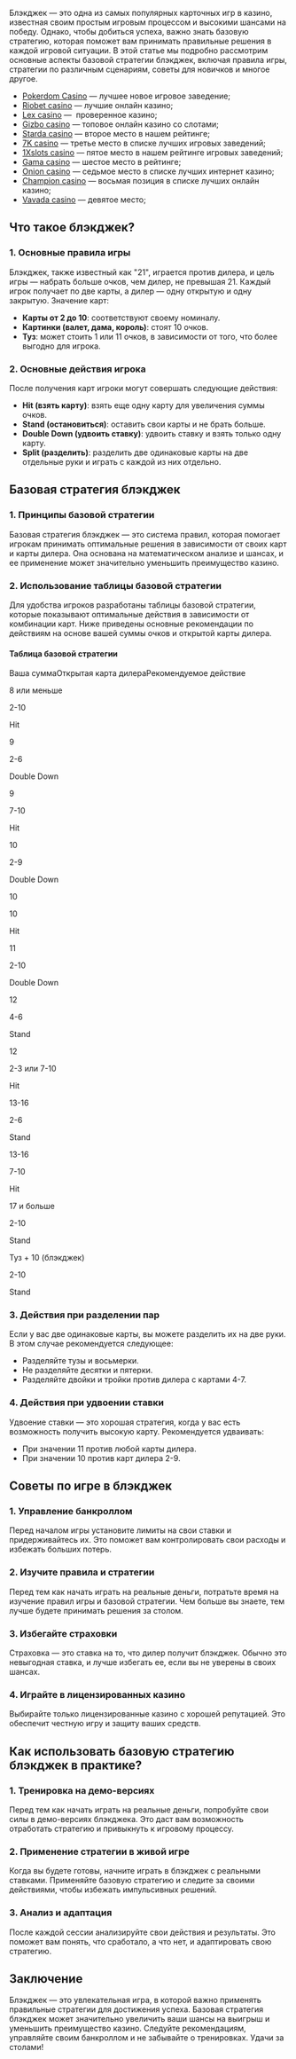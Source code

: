 Блэкджек — это одна из самых популярных карточных игр в казино, известная своим простым игровым процессом и высокими шансами на победу. Однако, чтобы добиться успеха, важно знать базовую стратегию, которая поможет вам принимать правильные решения в каждой игровой ситуации. В этой статье мы подробно рассмотрим основные аспекты базовой стратегии блэкджек, включая правила игры, стратегии по различным сценариям, советы для новичков и многое другое.

* [Pokerdom Casino](https://brandplay.link/FwVc4f) — лучшее новое игровое заведение;
* [Riobet casino](https://brandplay.link/TnjsxFvH) — лучшие онлайн казино;
* [Lex casino](https://brandplay.link/VMqNXPFs) —  проверенное казино;
* [Gizbo casino](https://brandplay.link/rvzLrVLp) — топовое онлайн казино со слотами;
* [Starda casino](https://brandplay.link/HDcDrxLk) — второе место в нашем рейтинге;
* [7K casino](https://brandplay.link/dd46bNgD) — третье место в списке лучших игровых заведений;
* [1Xslots casino](https://brandplay.link/J2ZbqMPZ) — пятое место в нашем рейтинге игровых заведений;
* [Gama casino](https://brandplay.link/RD52jZbL) — шестое место в рейтинге;
* [Onion casino](https://brandplay.link/8LcS6Djb) — седьмое место в списке лучших интернет казино;
* [Champion casino](https://temon-gter.cfd/go/9n8?p56190p303844p3509t17502) — восьмая позиция в списке лучших онлайн казино;
* [Vavada casino](https://vavadapartner.pro/?promo=75590753-cc8b-4c4a-8d71-99b7a2293439-jud\&target=register) — девятое место;

## Что такое блэкджек?

### 1. Основные правила игры

Блэкджек, также известный как "21", играется против дилера, и цель игры — набрать больше очков, чем дилер, не превышая 21. Каждый игрок получает по две карты, а дилер — одну открытую и одну закрытую. Значение карт:

* **Карты от 2 до 10**: соответствуют своему номиналу.
* **Картинки (валет, дама, король)**: стоят 10 очков.
* **Туз**: может стоить 1 или 11 очков, в зависимости от того, что более выгодно для игрока.

### 2. Основные действия игрока

После получения карт игроки могут совершать следующие действия:

* **Hit (взять карту)**: взять еще одну карту для увеличения суммы очков.
* **Stand (остановиться)**: оставить свои карты и не брать больше.
* **Double Down (удвоить ставку)**: удвоить ставку и взять только одну карту.
* **Split (разделить)**: разделить две одинаковые карты на две отдельные руки и играть с каждой из них отдельно.

## Базовая стратегия блэкджек

### 1. Принципы базовой стратегии

Базовая стратегия блэкджек — это система правил, которая помогает игрокам принимать оптимальные решения в зависимости от своих карт и карты дилера. Она основана на математическом анализе и шансах, и ее применение может значительно уменьшить преимущество казино.

### 2. Использование таблицы базовой стратегии

Для удобства игроков разработаны таблицы базовой стратегии, которые показывают оптимальные действия в зависимости от комбинации карт. Ниже приведены основные рекомендации по действиям на основе вашей суммы очков и открытой карты дилера.

#### Таблица базовой стратегии

Ваша суммаОткрытая карта дилераРекомендуемое действие

8 или меньше

2-10

Hit

9

2-6

Double Down

9

7-10

Hit

10

2-9

Double Down

10

10

Hit

11

2-10

Double Down

12

4-6

Stand

12

2-3 или 7-10

Hit

13-16

2-6

Stand

13-16

7-10

Hit

17 и больше

2-10

Stand

Туз + 10 (блэкджек)

2-10

Stand

### 3. Действия при разделении пар

Если у вас две одинаковые карты, вы можете разделить их на две руки. В этом случае рекомендуется следующее:

* Разделяйте тузы и восьмерки.
* Не разделяйте десятки и пятерки.
* Разделяйте двойки и тройки против дилера с картами 4-7.

### 4. Действия при удвоении ставки

Удвоение ставки — это хорошая стратегия, когда у вас есть возможность получить высокую карту. Рекомендуется удваивать:

* При значении 11 против любой карты дилера.
* При значении 10 против карт дилера 2-9.

## Советы по игре в блэкджек

### 1. Управление банкроллом

Перед началом игры установите лимиты на свои ставки и придерживайтесь их. Это поможет вам контролировать свои расходы и избежать больших потерь.

### 2. Изучите правила и стратегии

Перед тем как начать играть на реальные деньги, потратьте время на изучение правил игры и базовой стратегии. Чем больше вы знаете, тем лучше будете принимать решения за столом.

### 3. Избегайте страховки

Страховка — это ставка на то, что дилер получит блэкджек. Обычно это невыгодная ставка, и лучше избегать ее, если вы не уверены в своих шансах.

### 4. Играйте в лицензированных казино

Выбирайте только лицензированные казино с хорошей репутацией. Это обеспечит честную игру и защиту ваших средств.

## Как использовать базовую стратегию блэкджек в практике?

### 1. Тренировка на демо-версиях

Перед тем как начать играть на реальные деньги, попробуйте свои силы в демо-версиях блэкджека. Это даст вам возможность отработать стратегию и привыкнуть к игровому процессу.

### 2. Применение стратегии в живой игре

Когда вы будете готовы, начните играть в блэкджек с реальными ставками. Применяйте базовую стратегию и следите за своими действиями, чтобы избежать импульсивных решений.

### 3. Анализ и адаптация

После каждой сессии анализируйте свои действия и результаты. Это поможет вам понять, что сработало, а что нет, и адаптировать свою стратегию.

## Заключение

Блэкджек — это увлекательная игра, в которой важно применять правильные стратегии для достижения успеха. Базовая стратегия блэкджек может значительно увеличить ваши шансы на выигрыш и уменьшить преимущество казино. Следуйте рекомендациям, управляйте своим банкроллом и не забывайте о тренировках. Удачи за столами!

